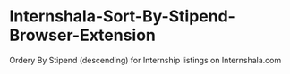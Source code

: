 # Internshala-Sort-By-Stipend-Browser-Extension
Ordery By Stipend (descending) for Internship listings on Internshala.com
